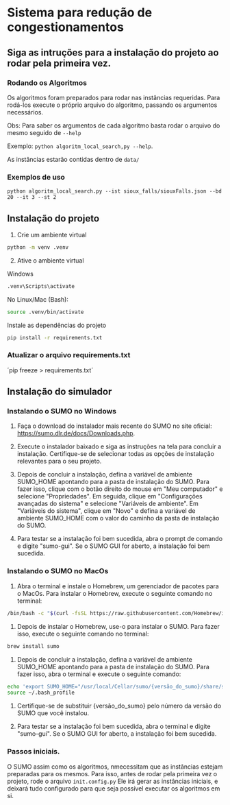 # Sistema para redução de congestionamentos

## Siga as intruções para a instalação do projeto ao rodar pela primeira vez.

### Rodando os Algoritmos
Os algoritmos foram preparados para rodar nas instâncias requeridas. Para rodá-los execute o próprio arquivo do algoritmo, passando os argumentos necessários.

Obs: Para saber os argumentos de cada algoritmo basta rodar o arquivo do mesmo seguido de `--help`

Exemplo: `python algoritm_local_search,py --help`.

As instâncias estarão contidas dentro de `data/`

### Exemplos de uso
```python algoritm_local_search.py --ist sioux_falls/siouxFalls.json --bd 20 --it 3 --st 2```

## Instalação do projeto

1. Crie um ambiente virtual

```Bash
python -m venv .venv
```

2. Ative o ambiente virtual

Windows
```Bash
.venv\Scripts\activate
```
No Linux/Mac (Bash):
```Bash
source .venv/bin/activate
```

Instale as dependências do projeto
```Bash
pip install -r requirements.txt

```

### Atualizar o arquivo requirements.txt
´pip freeze > requirements.txt´

## Instalação do simulador

### Instalando o SUMO no Windows

1.  Faça o download do instalador mais recente do SUMO no site oficial: <https://sumo.dlr.de/docs/Downloads.php>.

2.  Execute o instalador baixado e siga as instruções na tela para concluir a instalação. Certifique-se de selecionar todas as opções de instalação relevantes para o seu projeto.

3.  Depois de concluir a instalação, defina a variável de ambiente SUMO\_HOME apontando para a pasta de instalação do SUMO. Para fazer isso, clique com o botão direito do mouse em "Meu computador" e selecione "Propriedades". Em seguida, clique em "Configurações avançadas do sistema" e selecione "Variáveis de ambiente". Em "Variáveis do sistema", clique em "Novo" e defina a variável de ambiente SUMO\_HOME com o valor do caminho da pasta de instalação do SUMO.

4.  Para testar se a instalação foi bem sucedida, abra o prompt de comando e digite "sumo-gui". Se o SUMO GUI for aberto, a instalação foi bem sucedida.

### Instalando o SUMO no MacOs

1.  Abra o terminal e instale o Homebrew, um gerenciador de pacotes para o MacOs. Para instalar o Homebrew, execute o seguinte comando no terminal:

```Bash
/bin/bash -c "$(curl -fsSL https://raw.githubusercontent.com/Homebrew/install/HEAD/install.sh)"
```

1.  Depois de instalar o Homebrew, use-o para instalar o SUMO. Para fazer isso, execute o seguinte comando no terminal:

```Bash
brew install sumo
```

1.  Depois de concluir a instalação, defina a variável de ambiente SUMO\_HOME apontando para a pasta de instalação do SUMO. Para fazer isso, abra o terminal e execute o seguinte comando:

```Bash
echo 'export SUMO_HOME="/usr/local/Cellar/sumo/{versão_do_sumo}/share/sumo"' >> ~/.bash_profile
source ~/.bash_profile
```

1.  Certifique-se de substituir {versão\_do\_sumo} pelo número da versão do SUMO que você instalou.

2.  Para testar se a instalação foi bem sucedida, abra o terminal e digite "sumo-gui". Se o SUMO GUI for aberto, a instalação foi bem sucedida.

### Passos iniciais.
O SUMO assim como os algoritmos, nmecessitam que as instâncias estejam preparadas para os mesmos. Para isso, antes de rodar pela primeira vez o projeto, rode o arquivo `init.config.py` Ele irá gerar as instâncias iniciais, e deixará tudo configurado para que seja possível executar os algoritmos em si.


